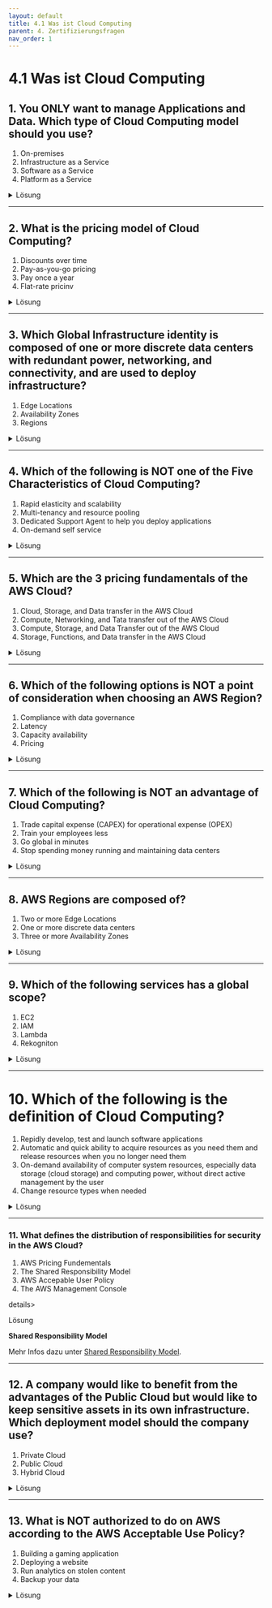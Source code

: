 ```yaml
---
layout: default
title: 4.1 Was ist Cloud Computing
parent: 4. Zertifizierungsfragen
nav_order: 1
---
```


# 4.1 Was ist Cloud Computing

## 1. You ONLY want to manage Applications and Data. Which type of Cloud Computing model should you use?

1. On-premises
2. Infrastructure as a Service
3. Software as a Service
4. Platform as a Service

<details>
  <summary>Lösung</summary>

  **Platform as a Service**

  Mit dem Platform as a Service Model, musst du nur die Daten und die Applikation verwalten.
</details>

---

## 2. What is the pricing model of Cloud Computing?

1. Discounts over time
2. Pay-as-you-go pricing
3. Pay once a year
4. Flat-rate pricinv

<details>
  <summary>Lösung</summary>

  **Pay-as-you-go pricing**

  In Cloud-computing werden nur kosten bezahlt was man gebraucht hat.
</details>

---

## 3. Which Global Infrastructure identity is composed of one or more discrete data centers with redundant power, networking, and connectivity, and are used to deploy infrastructure?

1. Edge Locations
2. Availability Zones
3. Regions

<details>
  <summary>Lösung</summary>

  **Availability Zones**

  Das ist die definition einer Availability Zone.
</details>

---

## 4. Which of the following is NOT one of the Five Characteristics of Cloud Computing?

1. Rapid elasticity and scalability
2. Multi-tenancy and resource pooling
3. Dedicated Support Agent to help you deploy applications
4. On-demand self service

<details>
  <summary>Lösung</summary>

  **Dedicated Support Agent to help you deploy applications**
</details>

---

## 5. Which are the 3 pricing fundamentals of the AWS Cloud?

1. Cloud, Storage, and Data transfer in the AWS Cloud
2. Compute, Networking, and Tata transfer out of the AWS Cloud
3. Compute, Storage, and Data Transfer out of the AWS Cloud
4. Storage, Functions, and Data transfer in the AWS Cloud

<details>
  <summary>Lösung</summary>

  **Compute, Storage, and Data Transfer out of the AWS Cloud**

  Genauere Informationen dazu findet man hier: [AWS Pricing Model](../03_Learningpath/pricing.md)
</details>

---

## 6. Which of the following options is NOT a point of consideration when choosing an AWS Region?

1. Compliance with data governance
2. Latency
3. Capacity availability
4. Pricing

<details>
  <summary>Lösung</summary>

  **Capacity availability**

  Die Kapazität in der Cloud ist unbeschränkt, dazu muss sich der Kunde keine Gedanken machen. Die Planung macht AWS.
</details>

---

## 7. Which of the following is NOT an advantage of Cloud Computing?

1. Trade capital expense (CAPEX) for operational expense (OPEX)
2. Train your employees less
3. Go global in minutes
4. Stop spending money running and maintaining data centers

<details>
  <summary>Lösung</summary>

  **Train your employees less**
  
  Die Mitarbeiter müssen für die Verwendung der Cloud geschult werden.
</details>

---

## 8. AWS Regions are composed of?

1. Two or more Edge Locations
2. One or more discrete data centers
3. Three or more Availability Zones

<details>
  <summary>Lösung</summary>

  **Three or more Availability Zones**

  AWS Regionen beinhalten mehrere physikalisch getrennte Rechenzentren, welche geografisch getrennt sind.
</details>

---

## 9. Which of the following services has a global scope?

1. EC2
2. IAM
3. Lambda
4. Rekogniton

<details>
  <summary>Lösung</summary>

  **IAM**

  Die Identitätfestestellung und die Authentifizierung wird von AWS Global geregelt und gesteuert.
</details>

---

# 10. Which of the following is the definition of Cloud Computing?

1. Repidly develop, test and launch software applications
2. Automatic and quick ability to acquire resources as you need them and release resources when you no longer need them
3. On-demand availability of computer system resources, especially data storage (cloud storage) and computing power, without direct active management by the user
4. Change resource types when needed

<details>
  <summary>Lösung</summary>

  **On-demand availability of computer system resources, especially data storage (cloud storage) and computing power, without direct active management by the user**
</details>

---

### 11. What defines the distribution of responsibilities for security in the AWS Cloud?

1. AWS Pricing Fundementals
2. The Shared Responsibility Model
3. AWS Accepable User Policy
4. The AWS Management Console

details>
  <summary>Lösung</summary>

  **Shared Responsibility Model**

  Mehr Infos dazu unter <a href="https://aws.amazon.com/de/compliance/shared-responsibility-model/">Shared Responsibility Model</a>.
</details>

---

## 12. A company would like to benefit from the advantages of the Public Cloud but would like to keep sensitive assets in its own infrastructure. Which deployment model should the company use?

1. Private Cloud
2. Public Cloud
3. Hybrid Cloud

<details>
  <summary>Lösung</summary>

  **Hybrid Cloud**

  Bei einer Hybrid Cloud kann selber aufgeteilt werden, was in der Cloud passieren soll und was man lieber on Premise gehostet haben will.
</details>

---

## 13. What is NOT authorized to do on AWS according to the AWS Acceptable Use Policy?

1. Building a gaming application
2. Deploying a website
3. Run analytics on stolen content
4. Backup your data

<details>
  <summary>Lösung</summary>

  **Run analytics on stolen content**

  Weitere Informationen können aus der <a href="https://d1.awsstatic.com/legal/acceptable-use-policy/AWS_Acceptable_Use_Policy-German_Translation.pdf">AWS Richtlinie zur Nutzung von AWS</a> nachgelesen werden.

</details>
